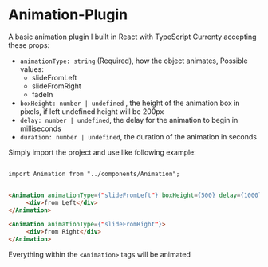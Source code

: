 # Animation-Plugin
A basic animation plugin I built in React with TypeScript
Currenty accepting these props:
  - ```animationType: string``` (Required), how the object animates, 
  Possible values:
       -  slideFromLeft
       -  slideFromRight
       -  fadeIn
  - ```boxHeight: number | undefined``` , the height of the animation box in pixels, if left undefined height will be 200px
  - ```delay: number | undefined```, the delay for the animation to begin in milliseconds
  - ```duration: number | undefined```, the duration of the animation in seconds

Simply import the project and use like following example:

```html

import Animation from "../components/Animation";


<Animation animationType={"slideFromLeft"} boxHeight={500} delay={1000} duration={2}>
     <div>from Left</div>
</Animation>

<Animation animationType={"slideFromRight"}>
     <div>from Right</div>
</Animation>

```
Everything within the ``` <Animation> ``` tags will be animated
